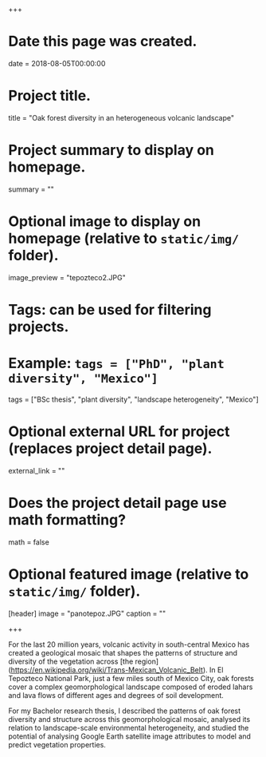 +++
# Date this page was created.
date = 2018-08-05T00:00:00

# Project title.
title = "Oak forest diversity in an heterogeneous volcanic landscape"

# Project summary to display on homepage.
summary = ""

# Optional image to display on homepage (relative to `static/img/` folder).
image_preview = "tepozteco2.JPG"

# Tags: can be used for filtering projects.
# Example: `tags = ["PhD", "plant diversity", "Mexico"]`
tags = ["BSc thesis", "plant diversity", "landscape heterogeneity", "Mexico"]

# Optional external URL for project (replaces project detail page).
external_link = ""

# Does the project detail page use math formatting?
math = false

# Optional featured image (relative to `static/img/` folder).
[header]
image = "panotepoz.JPG"
caption = ""

+++

For the last 20 million years, volcanic activity in south-central Mexico has created a geological mosaic that shapes the patterns of structure and diversity of the vegetation across [the region] (https://en.wikipedia.org/wiki/Trans-Mexican_Volcanic_Belt). In El Tepozteco National Park, just a few miles south of Mexico City, oak forests cover a complex geomorphological landscape composed of eroded lahars and lava flows of different ages and degrees of soil development. 

For my Bachelor research thesis, I described the patterns of oak forest diversity and structure across this geomorphological mosaic, analysed its relation to landscape-scale environmental heterogeneity, and studied the potential of analysing Google Earth satellite image attributes to model and predict vegetation properties. 
